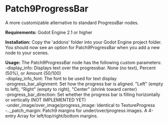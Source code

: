 # Patch9ProgressBar
A more customizable alternative to standard ProgressBar nodes.  

 
**Requirements:** Godot Engine 2.1 or higher  

**Installation:** Copy the 'addons' folder into your Godot Engine project folder. You should now see an option for Patch9ProgressBar when you add a new node to your scenes.  

**Usage:** The Patch9ProgressBar node has the following custom parameters:  
-display_info: Displays text over the progressbar. None (no text), Percent (50%), or Amount (50/100)  
-display_info_font: The font to be used for text display  
-progress_bar_alignment: Set how the progress bar is aligned. "Left" (empty to left), "Right" (empty to right), "Center" (shrink toward center)  
-progress_bar_direction: Set whether the progress bar is filling horizontally or vertically (NOT IMPLEMENTED YET)  
-under_image/over_image/progress_image: Identical to TextureProgress  
-.._patch_margin: Patch9 margins for under/over/progress images. A 4-entry Array for left/top/right/bottom margins.  
